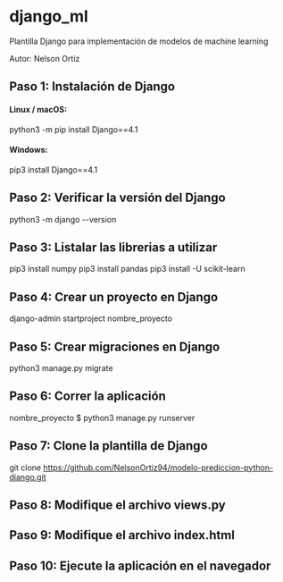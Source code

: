 # django_ml

Plantilla Django para implementación de modelos de machine learning

Autor: Nelson Ortiz


## Paso 1: Instalación de Django

#### Linux / macOS:

python3 -m pip install Django==4.1

#### Windows:

pip3 install Django==4.1

## Paso 2: Verificar la versión del Django

python3 -m django --version

## Paso 3: Listalar las librerias a utilizar

pip3 install numpy
pip3 install pandas
pip3 install -U scikit-learn

## Paso 4: Crear un proyecto en Django

django-admin startproject nombre_proyecto

## Paso 5: Crear migraciones en Django

python3 manage.py migrate

## Paso 6: Correr la aplicación

nombre_proyecto $ python3 manage.py runserver

## Paso 7: Clone la plantilla de Django

git clone https://github.com/NelsonOrtiz94/modelo-prediccion-python-django.git

## Paso 8: Modifique el archivo views.py

## Paso 9: Modifique el archivo index.html

## Paso 10: Ejecute la aplicación en el navegador
